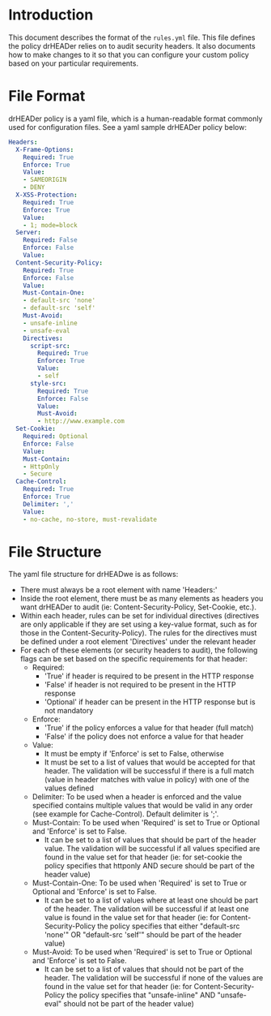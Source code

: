 # Introduction

This document describes the format of the `rules.yml` file. This file defines the policy drHEADer relies on to audit security headers. It also documents how to make changes to it so that you can configure your custom policy based on your particular requirements.

# File Format

drHEADer policy is a yaml file, which is a human-readable format commonly used for configuration files. See a yaml sample drHEADer policy below:

```yaml
Headers:
  X-Frame-Options:
    Required: True
    Enforce: True
    Value:
    - SAMEORIGIN
    - DENY
  X-XSS-Protection:
    Required: True
    Enforce: True
    Value:
    - 1; mode=block
  Server:
    Required: False
    Enforce: False
    Value:
  Content-Security-Policy:
    Required: True
    Enforce: False
    Value:
    Must-Contain-One:
    - default-src 'none'
    - default-src 'self'
    Must-Avoid:
    - unsafe-inline
    - unsafe-eval
    Directives:
      script-src:
        Required: True
        Enforce: True
        Value:
        - self
      style-src:
        Required: True
        Enforce: False
        Value:
        Must-Avoid:
        - http://www.example.com
  Set-Cookie:
    Required: Optional
    Enforce: False
    Value:
    Must-Contain:
    - HttpOnly
    - Secure
  Cache-Control:
    Required: True
    Enforce: True
    Delimiter: ','
    Value:
    - no-cache, no-store, must-revalidate
```

# File Structure

The yaml file structure for drHEADwe is as follows:

* There must always be a root element with name 'Headers:'
* Inside the root element, there must be as many elements as headers you want drHEADer to audit (ie: Content-Security-Policy, Set-Cookie, etc.).
* Within each header, rules can be set for individual directives (directives are only applicable if they are set using a key-value format, such as for those in the Content-Security-Policy).
  The rules for the directives must be defined under a root element 'Directives' under the relevant header
* For each of these elements (or security headers to audit), the following flags can be set based on the specific requirements for that header:
    * Required:
        * 'True' if header is required to be present in the HTTP response
        * 'False' if header is not required to be present in the HTTP response
        * 'Optional' if header can be present in the HTTP response but is not mandatory
    * Enforce:
        * 'True' if the policy enforces a value for that header (full match)
        * 'False' if the policy does not enforce a value for that header
    * Value:
        * It must be empty if 'Enforce' is set to False, otherwise
        * It must be set to a list of values that would be accepted for that header. The validation will be successful if there is a full match (value in header matches with value in policy) with one of the values defined
    * Delimiter: To be used when a header is enforced and the value specified contains multiple values that would be valid in any order (see example for Cache-Control). Default delimiter is ';'.
    * Must-Contain: To be used when 'Required' is set to True or Optional and 'Enforce' is set to False.
        * It can be set to a list of values that should be part of the header value. The validation will be successful if all values specified are found in the value set for that header (ie: for set-cookie the policy specifies that httponly AND secure should be part of the header value)
    * Must-Contain-One: To be used when 'Required' is set to True or Optional and 'Enforce' is set to False.
        * It can be set to a list of values where at least one should be part of the header. The validation will be successful if at least one value is found in the value set for that header (ie: for Content-Security-Policy the policy specifies that either "default-src 'none'" OR "default-src 'self'" should be part of the header value)
    * Must-Avoid: To be used when 'Required' is set to True or Optional and 'Enforce' is set to False.
        * It can be set to a list of values that should not be part of the header. The validation will be successful if none of the values are found in the value set for that header (ie: for Content-Security-Policy the policy specifies that "unsafe-inline" AND "unsafe-eval" should not be part of the header value)
